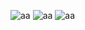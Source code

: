 ![aa](https://user-images.githubusercontent.com/98409344/189237133-36292feb-f28e-49db-9d8d-b9a227bb0457.gif)
![aa](https://user-images.githubusercontent.com/98409344/189237133-36292feb-f28e-49db-9d8d-b9a227bb0457.gif)
![aa](https://user-images.githubusercontent.com/98409344/189237133-36292feb-f28e-49db-9d8d-b9a227bb0457.gif)
